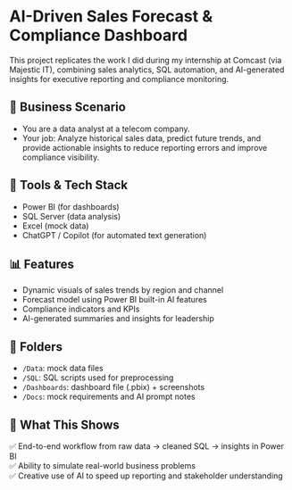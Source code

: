 # AI-Driven Sales Forecast & Compliance Dashboard

This project replicates the work I did during my internship at Comcast (via Majestic IT), combining sales analytics, SQL automation, and AI-generated insights for executive reporting and compliance monitoring.

## 💼 Business Scenario
- You are a data analyst at a telecom company.
- Your job: Analyze historical sales data, predict future trends, and provide actionable insights to reduce reporting errors and improve compliance visibility.

## 🧰 Tools & Tech Stack
- Power BI (for dashboards)
- SQL Server (data analysis)
- Excel (mock data)
- ChatGPT / Copilot (for automated text generation)

## 📊 Features
- Dynamic visuals of sales trends by region and channel
- Forecast model using Power BI built-in AI features
- Compliance indicators and KPIs
- AI-generated summaries and insights for leadership

## 📁 Folders
- `/Data`: mock data files
- `/SQL`: SQL scripts used for preprocessing
- `/Dashboards`: dashboard file (.pbix) + screenshots
- `/Docs`: mock requirements and AI prompt notes

## 🔗 What This Shows
✅ End-to-end workflow from raw data → cleaned SQL → insights in Power BI  
✅ Ability to simulate real-world business problems  
✅ Creative use of AI to speed up reporting and stakeholder understanding
